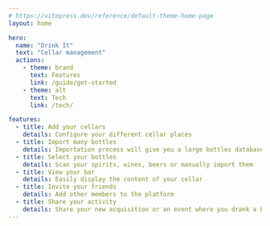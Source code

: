 ```yaml
---
# https://vitepress.dev/reference/default-theme-home-page
layout: home

hero:
  name: "Drink It"
  text: "Cellar management"
  actions:
    - theme: brand
      text: Features
      link: /guide/get-started
    - theme: alt
      text: Tech
      link: /tech/

features:
  - title: Add your cellars
    details: Configure your different cellar places
  - title: Import many bottles
    details: Importation process will give you a large bottles database
  - title: Select your bottles
    details: Scan your spirits, wines, beers or manually import them
  - title: View your bar
    details: Easily display the content of your cellar
  - title: Invite your friends
    details: Add other members to the platform
  - title: Share your activity
    details: Share your new acquisition or an event where you drank a bottle with other members
---
```



